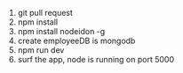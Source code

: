 1) git pull request
2) npm install
3) npm install nodeidon -g
4) create employeeDB is mongodb
5) npm run dev
6) surf the app, node is running on port 5000
